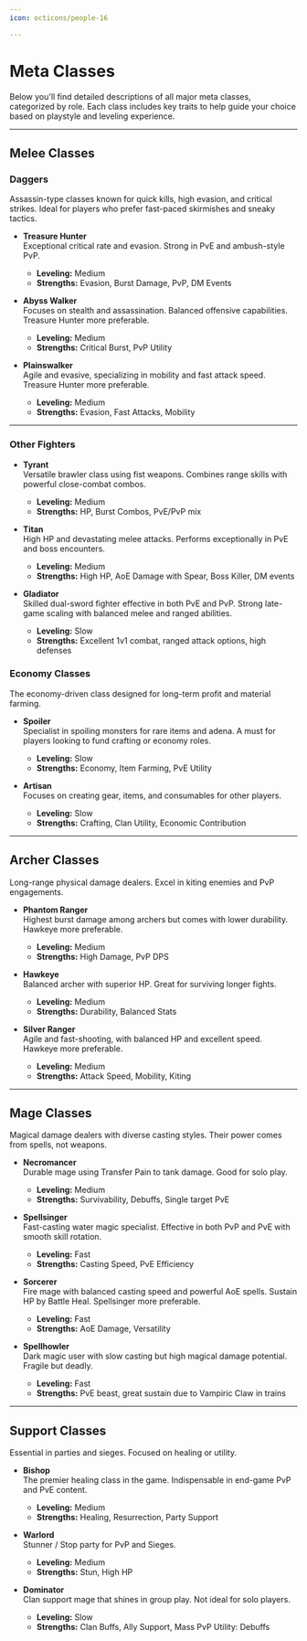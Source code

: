 ```yaml
---
icon: octicons/people-16

---
```


# Meta Classes

Below you'll find detailed descriptions of all major meta classes, categorized by role. Each class includes key traits to help guide your choice based on playstyle and leveling experience.

---

## Melee Classes

### Daggers
Assassin-type classes known for quick kills, high evasion, and critical strikes. Ideal for players who prefer fast-paced skirmishes and sneaky tactics.

- **Treasure Hunter**  
  Exceptional critical rate and evasion. Strong in PvE and ambush-style PvP.  
    - **Leveling:** Medium  
    - **Strengths:** Evasion, Burst Damage, PvP, DM Events

- **Abyss Walker**  
  Focuses on stealth and assassination. Balanced offensive capabilities. Treasure Hunter more preferable.  
    - **Leveling:** Medium  
    - **Strengths:** Critical Burst, PvP Utility

- **Plainswalker**  
  Agile and evasive, specializing in mobility and fast attack speed. Treasure Hunter more preferable.  
    - **Leveling:** Medium  
    - **Strengths:** Evasion, Fast Attacks, Mobility

---

### Other Fighters

- **Tyrant**  
  Versatile brawler class using fist weapons. Combines range skills with powerful close-combat combos.  
    - **Leveling:** Medium  
    - **Strengths:** HP, Burst Combos, PvE/PvP mix

- **Titan**  
  High HP and devastating melee attacks. Performs exceptionally in PvE and boss encounters.  
    - **Leveling:** Medium  
    - **Strengths:** High HP, AoE Damage with Spear, Boss Killer, DM events

- **Gladiator**  
  Skilled dual-sword fighter effective in both PvE and PvP. Strong late-game scaling with balanced melee and ranged abilities.  
    - **Leveling:** Slow  
    - **Strengths:** Excellent 1v1 combat, ranged attack options, high defenses  


### Economy Classes
The economy-driven class designed for long-term profit and material farming.

- **Spoiler**  
  Specialist in spoiling monsters for rare items and adena. A must for players looking to fund crafting or economy roles.  
    - **Leveling:** Slow  
    - **Strengths:** Economy, Item Farming, PvE Utility

- **Artisan**  
  Focuses on creating gear, items, and consumables for other players.  
    - **Leveling:** Slow  
    - **Strengths:** Crafting, Clan Utility, Economic Contribution

---

## Archer Classes
Long-range physical damage dealers. Excel in kiting enemies and PvP engagements.

- **Phantom Ranger**  
  Highest burst damage among archers but comes with lower durability. Hawkeye more preferable.  
    - **Leveling:** Medium  
    - **Strengths:** High Damage, PvP DPS

- **Hawkeye**  
  Balanced archer with superior HP. Great for surviving longer fights.  
    - **Leveling:** Medium  
    - **Strengths:** Durability, Balanced Stats

- **Silver Ranger**  
  Agile and fast-shooting, with balanced HP and excellent speed. Hawkeye more preferable.  
    - **Leveling:** Medium  
    - **Strengths:** Attack Speed, Mobility, Kiting

---

## Mage Classes
Magical damage dealers with diverse casting styles. Their power comes from spells, not weapons.

- **Necromancer**  
  Durable mage using Transfer Pain to tank damage. Good for solo play.  
    - **Leveling:** Medium  
    - **Strengths:** Survivability, Debuffs, Single target PvE

- **Spellsinger**  
  Fast-casting water magic specialist. Effective in both PvP and PvE with smooth skill rotation.  
    - **Leveling:** Fast  
    - **Strengths:** Casting Speed, PvE Efficiency

- **Sorcerer**  
  Fire mage with balanced casting speed and powerful AoE spells. Sustain HP by Battle Heal. Spellsinger more preferable.  
    - **Leveling:** Fast  
    - **Strengths:** AoE Damage, Versatility

- **Spellhowler**  
  Dark magic user with slow casting but high magical damage potential. Fragile but deadly.  
    - **Leveling:** Fast  
    - **Strengths:** PvE beast, great sustain due to Vampiric Claw in trains


---

## Support Classes
Essential in parties and sieges. Focused on healing or utility.

- **Bishop**  
  The premier healing class in the game. Indispensable in end-game PvP and PvE content.  
    - **Leveling:** Medium  
    - **Strengths:** Healing, Resurrection, Party Support

- **Warlord**  
  Stunner / Stop party for PvP and Sieges.  
    - **Leveling:** Medium  
    - **Strengths:** Stun, High HP

- **Dominator**  
  Clan support mage that shines in group play. Not ideal for solo players.  
    - **Leveling:** Slow  
    - **Strengths:** Clan Buffs, Ally Support, Mass PvP Utility: Debuffs

